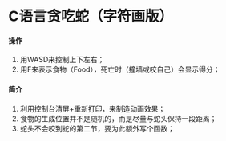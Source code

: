 # C语言贪吃蛇（字符画版）

#### 操作
1. 用WASD来控制上下左右；
2. 用F来表示食物（Food），死亡时（撞墙或咬自己）会显示得分；

#### 简介
1. 利用控制台清屏+重新打印，来制造动画效果；
2. 食物的生成位置并不是随机的，而是尽量与蛇头保持一段距离；
3. 蛇头不会咬到蛇的第二节，要为此额外写个函数；
